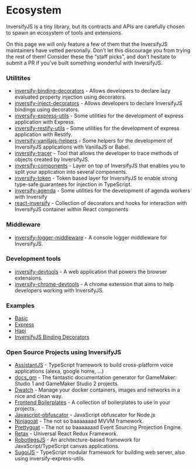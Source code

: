 # Ecosystem
InversifyJS is a tiny library, but its contracts and APIs are carefully chosen to spawn an ecosystem of tools and extensions.

On this page we will only feature a few of them that the InversifyJS maintainers have vetted personally. 
Don’t let this discourage you from trying the rest of them!
Consider these the “staff picks”, and don’t hesitate to submit a PR if you’ve built something wonderful with InversifyJS.

### Utilitites
- [inversify-binding-decorators](https://github.com/inversify/inversify-binding-decorators) - Allows developers to declare lazy evaluated property injection using decorators.
- [inversify-inject-decorators](https://github.com/inversify/inversify-inject-decorators) - Allows developers to declare InversifyJS bindings using decorators.
- [inversify-express-utils](https://github.com/inversify/inversify-express-utils) - Some utilities for the development of express application with Express.
- [inversify-restify-utils](https://github.com/inversify/inversify-restify-utils) - Some utilities for the development of express application with Restify.
- [inversify-vanillajs-helpers](https://github.com/inversify/inversify-vanillajs-helpers) - Some helpers for the development of InversifyJS applications with VanillaJS or Babel.
- [inversify-tracer](https://github.com/tiagomestre/inversify-tracer) - Tool that allows the developer to trace methods of objects created by InversifyJS.
- [inversify-components](https://github.com/webcomputing/inversify-components) - Layer on top of InversifyJS that enables you to split your application into several components.
- [inversify-token](https://github.com/mscharley/inversify-token) - Token based layer for InversifyJS to enable strong type-safe guarantees for injection in TypeScript.
- [inversify-agenda](https://github.com/lautarobock/inversify-agenda) - Some utilities for the development of agenda workers with Inversify
- [react-inversify](https://github.com/org-redtea/react-inversify) - Collection of decorators and hooks for interaction with InversifyJS container within React components

### Middleware
- [inversify-logger-middleware](https://github.com/inversify/inversify-logger-middleware) - A console logger middleware for InversifyJS.

### Development tools
- [inversify-devtools](https://github.com/inversify/inversify-devtools) - A web application that powers the browser extensions.
- [inversify-chrome-devtools](https://github.com/inversify/inversify-chrome-devtools) - A chrome extension that aims to help developers working with InversifyJS.

### Examples
- [Basic](https://github.com/inversify/inversify-basic-example)
- [Express](https://github.com/inversify/inversify-express-example)
- [Hapi](https://github.com/inversify/inversify-hapi-example)
- [InversifyJS Binding Decorators](https://github.com/inversify/inversify-express-example/tree/master/BindingDecorators)

### Open Source Projects using InversifyJS
<!-- The links are ordered alphabetically acording to the name -->
- [AssistantJS](http://assistantjs.org) - TypeScript framework to build cross-platform voice applications (alexa, google home, ...)
- [docs_gm](https://github.com/jhm-ciberman/docs_gm) - The fantastic documentation generator for GameMaker: Studio 1 and GameMaker Studio 2 projects.
- [Dwatch](https://github.com/Mercateo/dwatch) - Manage your docker containers, images and networks in a nice and clean way.
- [Frontend Boilerplates](https://boilerplates.js.org) - A collection of boilerplates to use in your projects.
- [Javascript-obfuscator](https://github.com/javascript-obfuscator/javascript-obfuscator) - JavaScript obfuscator for Node.js
- [Ninjagoat](https://www.npmjs.com/package/ninjagoat) - The not so baaaaaaad MVVM framework.
- [Prettygoat](https://www.npmjs.com/package/prettygoat) - The not so baaaaaaad Event Sourcing Projection Engine.
- [Retax](https://github.com/retaxJS) - Universal React Redux Framework.
- [RobotlegsJS](https://github.com/GoodgameStudios/RobotlegsJS) - An architecture-based framework for JavaScript/TypeScript canvas applications.
- [SugoiJS](https://github.com/sugoiJS/Demo) - TypeScript modular framework for building web server, also using inversify-express-utils.








